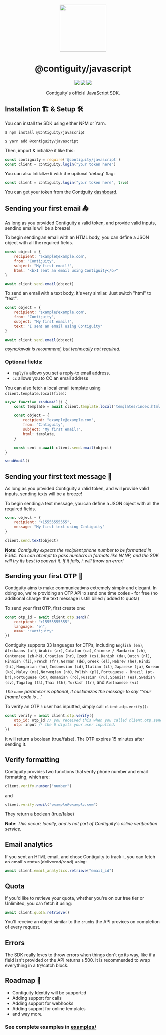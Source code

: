 <p align='center'><img src="https://contiguity.co/assets/icon-black.png" height="150px"/></p>
<h1 align='center'>@contiguity/javascript</h1>

<p align='center'>
    <img display="inline-block" src="https://img.shields.io/npm/v/@contiguity/javascript?style=for-the-badge" /> <img display="inline-block" src="https://img.shields.io/bundlephobia/minzip/@contiguity/javascript?style=for-the-badge" /> <img display="inline-block" src="https://img.shields.io/badge/Made%20with-JavaScript-yellow?style=for-the-badge" />
</p>
<p align='center'>Contiguity's official JavaScript SDK.</p>

## Installation 🏗 & Setup 🛠
You can install the SDK using either NPM or Yarn. 
```shell
$ npm install @contiguity/javascript
```
```shell
$ yarn add @contiguity/javascript
```

Then, import & initialize it like this:
```js
const contiguity = require('@contiguity/javascript')
const client = contiguity.login("your token here")
```

You can also initialize it with the optional 'debug' flag:
```js
const client = contiguity.login("your token here", true)
```

You can get your token from the Contiguity [dashboard](https://contiguity.co/dashboard).

## Sending your first email 📤

As long as you provided Contiguity a valid token, and provide valid inputs, sending emails will be a breeze!

To begin sending an email with an HTML body, you can define a JSON object with all the required fields.

```js
const object = {
    recipient: "example@example.com",
    from: "Contiguity",
    subject: "My first email!",
    html: "<b>I sent an email using Contiguity</b>"
}

await client.send.email(object)
```

To send an email with a text body, it's very similar. Just switch "html" to "text".
```js
const object = {
    recipient: "example@example.com",
    from: "Contiguity",
    subject: "My first email!",
    text: "I sent an email using Contiguity"
}

await client.send.email(object)
```

_async/await is recommend, but technically not required._

### Optional fields:
- `replyTo` allows you set a reply-to email address. 
- `cc` allows you to CC an email address

You can also fetch a local email template using `client.template.local(file)`:

```js
async function sendEmail() {
    const template = await client.template.local('templates/index.html')

    const object = {
        recipient: "example@example.com",
        from: "Contiguity",
        subject: "My first email!",
        html: template,
    }

    const sent = await client.send.email(object)
}

sendEmail()
```

## Sending your first text message 💬

As long as you provided Contiguity a valid token, and will provide valid inputs, sending texts will be a breeze!

To begin sending a text message, you can define a JSON object with all the required fields.

```js
const object = {
    recipient: "+15555555555",
    message: "My first text using Contiguity"
}

client.send.text(object)
```

**Note**: _Contiguity expects the recipient phone number to be formatted in E.164. You can attempt to pass numbers in formats like NANP, and the SDK will try its best to convert it. If it fails, it will throw an error!_

## Sending your first OTP 🔑

Contiguity aims to make communications extremely simple and elegant. In doing so, we're providing an OTP API to send one time codes - for free (no additional charge, the text message is still billed / added to quota)

To send your first OTP, first create one:
```js
const otp_id = await client.otp.send({ 
    recipient: "+15555555555", 
    language: "en", 
    name: "Contiguity" 
})
```
Contiguity supports 33 languages for OTPs, including `English (en)`, `Afrikaans (af)`, `Arabic (ar)`, `Catalan (ca)`, `Chinese / Mandarin (zh)`, `Cantonese (zh-hk)`, `Croatian (hr)`, `Czech (cs)`, `Danish (da)`, `Dutch (nl)`, `Finnish (fi)`, `French (fr)`, `German (de)`, `Greek (el)`, `Hebrew (he)`, `Hindi (hi)`, `Hungarian (hu)`, `Indonesian (id)`, `Italian (it)`, `Japanese (ja)`, `Korean (ko)`, `Malay (ms)`, `Norwegian (nb)`, `Polish (pl)`, `Portuguese - Brazil (pt-br)`, `Portuguese (pt)`, `Romanian (ro)`, `Russian (ru)`, `Spanish (es)`, `Swedish (sv)`, `Tagalog (tl)`, `Thai (th)`, `Turkish (tr)`, and `Vietnamese (vi)`

_The `name` parameter is optional, it customizes the message to say "Your \[name] code is ..."_

To verify an OTP a user has inputted, simply call `client.otp.verify()`:

```js
const verify = await client.otp.verify({
    otp_id: otp_id // you received this when you called client.otp.send(),
    otp: input // the 6 digits your user inputted.
})
```
It will return a boolean (true/false). The OTP expires 15 minutes after sending it.

## Verify formatting
Contiguity provides two functions that verify phone number and email formatting, which are:

```js
client.verify.number("number")
```
and
```js
client.verify.email("example@example.com")
```
They return a boolean (true/false)

**Note**: _This occurs locally, and is not part of Contiguity's online verification service._

## Email analytics
If you sent an HTML email, and chose Contiguity to track it, you can fetch an email's status (delivered/read) using:

```js
await client.email_analytics.retrieve("email_id")
```

## Quota
If you'd like to retrieve your quota, whether you're on our free tier or Unlimited, you can fetch it using:

```js
await client.quota.retrieve()
```

You'll receive an object similar to the `crumbs` the API provides on completion of every request.

## Errors
The SDK really loves to throw errors when things don't go its way, like if a field isn't provided or the API returns a 500. It is recommended to wrap everything in a try/catch block.

## Roadmap 🚦
- Contiguity Identity will be supported
- Adding support for calls
- Adding support for webhooks
- Adding support for online templates
- and way more.

### See complete examples in [examples/](https://github.com/use-contiguity/javascript/tree/main/examples)